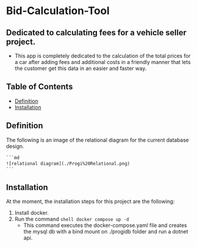# Bid-Calculation-Tool

## Dedicated to calculating fees for a vehicle seller project.

- This app is completely dedicated to the calculation of the total prices for a car after adding fees and additional costs in a friendly manner that lets the customer get this data in an easier and faster way.

## Table of Contents

- [Definition](#definition)
- [Installation](#installation)

## Definition

The following is an image of the relational diagram for the current database design.

    ```md
    ![relational diagram](./Progi%20Relational.png)
    ```

## Installation

At the moment, the installation steps for this project are the following: 
1. Install docker.
2. Run the command ```shell docker compose up -d```
    - This command executes the docker-compose.yaml file and creates the mysql db with a bind mount on ./progidb folder and run a dotnet api.
